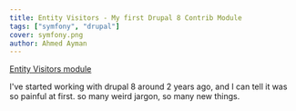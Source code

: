 ```yaml
---
title: Entity Visitors - My first Drupal 8 Contrib Module
tags: ["symfony", "drupal"]
cover: symfony.png
author: Ahmed Ayman
---
```


[Entity Visitors module](https://www.drupal.org/project/entity_vistors)

<re-img src="symfony.png"></re-img>

I've started working with drupal 8 around 2 years ago, and I can tell it was so painful at first.
so many weird jargon, so many new things.


